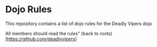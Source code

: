 Dojo Rules
==========

This repository contains a list of dojo rules for the Deadly Vipers dojo

All members should read the rules"
(back to roots)[https://github.com/deadlyvipers]